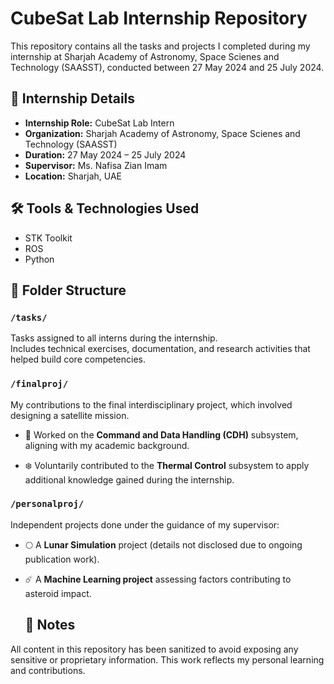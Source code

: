 # CubeSat Lab Internship Repository

This repository contains all the tasks and projects I completed during my internship at Sharjah Academy of Astronomy, Space Scienes and Technology (SAASST), conducted between 27 May 2024 and 25 July 2024.

## 💼 Internship Details

- **Internship Role:** CubeSat Lab Intern  
- **Organization:** Sharjah Academy of Astronomy, Space Scienes and Technology (SAASST)
- **Duration:** 27 May 2024 – 25 July 2024 
- **Supervisor:** Ms. Nafisa Zian Imam 
- **Location:** Sharjah, UAE

## 🛠️ Tools & Technologies Used

- STK Toolkit
- ROS
- Python

## 📂 Folder Structure

### `/tasks/`
Tasks assigned to all interns during the internship.  
Includes technical exercises, documentation, and research activities that helped build core competencies.

### `/finalproj/`
My contributions to the final interdisciplinary project, which involved designing a satellite mission.  
- 📡 Worked on the **Command and Data Handling (CDH)** subsystem, aligning with my academic background.
  
- ❄️ Voluntarily contributed to the **Thermal Control** subsystem to apply additional knowledge gained during the internship.

### `/personalproj/`
Independent projects done under the guidance of my supervisor:  
- 🌕 A **Lunar Simulation** project (details not disclosed due to ongoing publication work).
  
- ☄️ A **Machine Learning project** assessing factors contributing to asteroid impact.

  ## 📝 Notes

All content in this repository has been sanitized to avoid exposing any sensitive or proprietary information. This work reflects my personal learning and contributions.


